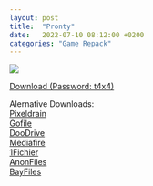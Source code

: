 ```yaml
---
layout: post
title:  "Pronty"
date:   2022-07-10 08:12:00 +0200
categories: "Game Repack"
---
```

<img src="https://i2.imageban.ru/out/2022/07/16/f484eaf10d1ad5cc8412be8dcc503e17.png"/> <br>


<a href="https://0a0bin.klowdee.host/?8e665bd204981d7a#BCFnfd1e2xqoeeAAVnWjvTKZ6Qwzvhr2ZxpmZGTGh9CB">Download (Password: t4x4)</a> <br>

<p> Alernative Downloads: <br>
<a href="https://pixeldrain.com/u/eu7ysPWH">Pixeldrain</a> <br>
<a href="https://gofile.io/d/zh7Y7M">Gofile</a> <br>
<a href="https://doodrive.com/f/p7ozxp">DooDrive</a> <br>
<a href="https://www.mediafire.com/file/23y7lnj924b68zn/Pronty_%255B-tARA_Repack%255D.zip/file">Mediafire</a> <br>
<a href="https://1fichier.com/?elyvmux8tbkad8dvdiet">1Fichier</a> <br>
<a href="https://anonfiles.com/79qewew0y4">AnonFiles</a> <br>
<a href="https://bayfiles.com/53q1wbw9ye">BayFiles</a> <br>
